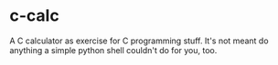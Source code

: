 c-calc
======

A C calculator as exercise for C programming stuff. It's not meant do anything a simple python shell couldn't do for you, too.
